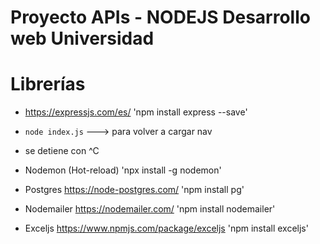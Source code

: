 # Proyecto APIs - NODEJS Desarrollo web Universidad

# Librerías

- https://expressjs.com/es/ 'npm install express --save'

- `node index.js`  ---> para volver a cargar nav
- se detiene con ^C

- Nodemon (Hot-reload) 'npx install -g nodemon'

- Postgres https://node-postgres.com/ 'npm install pg'

- Nodemailer https://nodemailer.com/ 'npm install nodemailer'

- Exceljs https://www.npmjs.com/package/exceljs 'npm install exceljs'